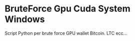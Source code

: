 ﻿# BruteForce Gpu Cuda System Windows
Script Python per brute force GPU wallet Bitcoin. LTC ecc...

